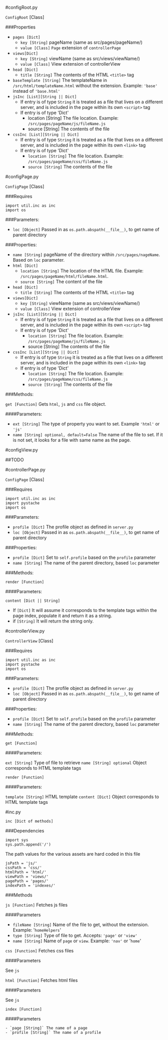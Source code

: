 #configRoot.py

`ConfigRoot` [Class]

###Properties

- `pages [Dict]` 
	- `key [String]` pageName (same as src/pages/pageName/)
	- `value [Class]` `Page` extension of `controllerPage`
- `views[Dict]` 
	- `key [String]` viewName (same as src/views/viewName/)
	- `value [Class]` View extension of controllerView
- `head [Dict]`
	- `title [String]` The contents of the HTML `<title>` tag
- `baseTemplate [String]` The templateName in `/src/html/templateName.html` without the extension.  Example: `'base'` instead of `'base.html'`
- `jsInc [List][String || Dict]`
	- If entry is of type `String` it is treated as a file that lives on a different server, and is included in the page within its own `<script>` tag
	- If entry is of type 'Dict'
		- location [String] The file location. Example: `/src/pages/pageName/js/fileName.js`
		- source [String] The contents of the file
- `cssInc [List][String || Dict]`
	- If entry is of type `String` it is treated as a file that lives on a different server, and is included in the page within its own `<link>` tag
	- If entry is of type 'Dict'
		- `location [String]` The file location. Example: `/src/pages/pageName/css/fileName.js`
		- `source [String]` The contents of the file
		
	

#configPage.py

`ConfigPage` [Class]

###Requires

	import util.inc as inc
	import os

###Parameters:

- `loc [Object]` Passed in as `os.path.abspath(__file__)`, to get name of parent directory

###Properties:

- `name [String]` pageName of the directory within `/src/pages/nageName`.  Based on `loc` parameter. 
- `html [Dict]` 
	- `location [String]` The location of the HTML file. Example: `/src/pages/pageName/html/fileName.html`.
	- `source [String]` The content of the file
- `head [Dict]`
	- `title [String]` The contents of the HTML `<title>` tag
- `views[Dict]` 
	- `key [String]` viewName (same as src/views/viewName/)
	- `value [Class]` View extension of controllerView
- `jsInc [List][String || Dict]`
	- If entry is of type `String` it is treated as a file that lives on a different server, and is included in the page within its own `<script>` tag
	- If entry is of type 'Dict'
		- `location [String]` The file location. Example: `/src/pages/pageName/js/fileName.js`
		- source [String] The contents of the file
- `cssInc [List][String || Dict]`
	- If entry is of type `String` it is treated as a file that lives on a different server, and is included in the page within its own `<link>` tag
	- If entry is of type 'Dict'
		- `location [String]` The file location. Example: `/src/pages/pageName/css/fileName.js`
		- `source [String]` The contents of the file

###Methods:

`get [Function]` Gets `html`, `js` and `css` file object.

####Parameters:

- `ext [String]` The type of property you want to set. Example `'html'` or `'js'`
- `name [String] optional, default=False` The name of the file to set. If it is not set, it looks for a file with same name as the page.


#configView.py

##TODO

#controllerPage.py

`ConfigPage` [Class]

###Requires

	import util.inc as inc
	import pystache
	import os

###Parameters:

- `profile [Dict]` The profile object as defined in `server.py` 
- `loc [Object]` Passed in as `os.path.abspath(__file__)`, to get name of parent directory

###Properties:
- `profile [Dict]` Set to `self.profile` based on the `profile` parameter
- `name [String]` The name of the parent directory, based `loc` parameter

###Methods:

`render [Function]`

####Parameters:

`content [Dict || String]` 

- If `[Dict]` It will assume it corresponds to the template tags within the page index, populate it and return it as a string.  
- if `[String]` It will return the string only.

#controllerView.py

`ControllerView` [Class]

###Requires

	import util.inc as inc
	import pystache
	import os

###Parameters:

- `profile [Dict]` The profile object as defined in `server.py` 
- `loc [Object]` Passed in as `os.path.abspath(__file__)`, to get name of parent directory

###Properties:
- `profile [Dict]` Set to `self.profile` based on the `profile` parameter
- `name [String]` The name of the parent directory, based `loc` parameter

###Methods:

`get [Function]`

####Parameters:

`ext [String]` Type of file to retrieve
`name [String] optional` Object corresponds to HTML template tags

`render [Function]`

####Parameters:

`template [String]` HTML template
`content [Dict]` Object corresponds to HTML template tags

#inc.py

`inc [Dict of methods]`

###Dependencies

	import sys
	sys.path.append('/')

The path values for the various assets are hard coded in this file

	jsPath = 'js/'
	cssPath = 'css/'
	htmlPath = 'html/'
	viewPath = 'views/'
	pagePath = 'pages/'
	indexPath = 'indexes/'

###Methods

`js [Function]` Fetches js files

####Parameters

- `fileName [String]` Name of the file to get, without the extension.  Example: '`homeHelpers`'
- `type [String]` Type of file to get. Accepts: `'page'` or `'view'`
- `name [String]` Name of `page` or `view`. Example: `'nav'` or '`home`'

`css [Function]` Fetches css files

####Parameters

See `js`

`html [Function]` Fetches html files

####Parameters

See `js`

`index [Function]`

####Parameters

	- `page [String]` The name of a page
	- `profile [String]` The name of a profile






